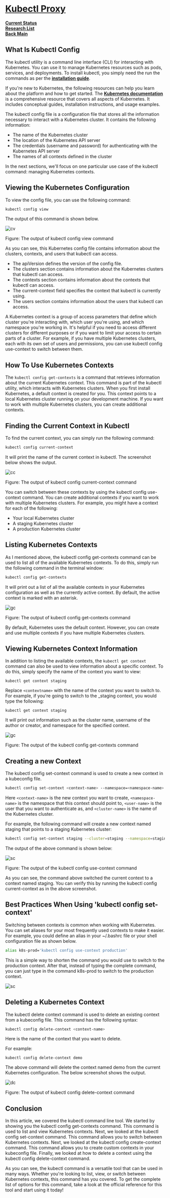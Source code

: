 # **[Kubectl Proxy](https://www.loft.sh/blog/kubectl-get-context-its-uses-and-how-to-get-started)**

**[Current Status](../../../../development/status/weekly/current_status.md)**\
**[Research List](../../../research_list.md)**\
**[Back Main](../../../../README.md)**

## What Is Kubectl Config

The kubectl utility is a command line interface (CLI) for interacting with Kubernetes. You can use it to manage Kubernetes resources such as pods, services, and deployments. To install kubectl, you simply need the run the commands as per the **[installation guide](https://kubernetes.io/docs/tasks/tools/#kubectl)**.

If you're new to Kubernetes, the following resources can help you learn about the platform and how to get started. The **[Kubernetes documentation](https://kubernetes.io/docs/home/)** is a comprehensive resource that covers all aspects of Kubernetes. It includes conceptual guides, installation instructions, and usage examples.

The kubectl config file is a configuration file that stores all the information necessary to interact with a Kubernetes cluster. It contains the following information:

- The name of the Kubernetes cluster
- The location of the Kubernetes API server
- The credentials (username and password) for authenticating with the Kubernetes API server
- The names of all contexts defined in the cluster

In the next sections, we'll focus on one particular use case of the kubectl command: managing Kubernetes contexts.

## Viewing the Kubernetes Configuration

To view the config file, you can use the following command:

```bash
kubectl config view 
```

The output of this command is shown below.

![cv](https://cdn.prod.website-files.com/65a5be30bf4809bb3a2e8aff/65de78011d29efa6c76d0827_codeblock7.png)

Figure: The output of kubectl config view command

As you can see, this Kubernetes config file contains information about the clusters, contexts, and users that kubectl can access.

- The apiVersion defines the version of the config file.
- The clusters section contains information about the Kubernetes clusters that kubectl can access.
- The contexts section contains information about the contexts that kubectl can access.
- The current-context field specifies the context that kubectl is currently using.
- The users section contains information about the users that kubectl can access.

A Kubernetes context is a group of access parameters that define which cluster you're interacting with, which user you're using, and which namespace you're working in. It's helpful if you need to access different clusters for different purposes or if you want to limit your access to certain parts of a cluster. For example, if you have multiple Kubernetes clusters, each with its own set of users and permissions, you can use kubectl config use-context to switch between them.

## How To Use Kubernetes Contexts

The `kubectl config get-contexts` is a command that retrieves information about the current Kubernetes context. This command is part of the kubectl utility, which interacts with Kubernetes clusters. When you first install Kubernetes, a default context is created for you. This context points to a local Kubernetes cluster running on your development machine. If you want to work with multiple Kubernetes clusters, you can create additional contexts.

## Finding the Current Context in Kubectl

To find the current context, you can simply run the following command:

```bash
kubectl config current-context 
```

It will print the name of the current context in kubectl. The screenshot below shows the output.

![cc](https://cdn.prod.website-files.com/65a5be30bf4809bb3a2e8aff/65de78011d29efa6c76d0818_codeblock6.png)

Figure: The output of kubectl config current-context command

You can switch between these contexts by using the kubectl config use-context command. You can create additional contexts if you want to work with multiple Kubernetes clusters. For example, you might have a context for each of the following:

- Your local Kubernetes cluster
- A staging Kubernetes cluster
- A production Kubernetes cluster

## Listing Kubernetes Contexts

As I mentioned above, the kubectl config get-contexts command can be used to list all of the available Kubernetes contexts. To do this, simply run the following command in the terminal window:

```bash
kubectl config get-contexts 
```

It will print out a list of all the available contexts in your Kubernetes configuration as well as the currently active context. By default, the active context is marked with an asterisk.

![gc](https://cdn.prod.website-files.com/65a5be30bf4809bb3a2e8aff/65de78011d29efa6c76d0811_codeblock5.png)

Figure: The output of kubectl config get-contexts command

By default, Kubernetes uses the default context. However, you can create and use multiple contexts if you have multiple Kubernetes clusters.

## Viewing Kubernetes Context Information

In addition to listing the available contexts, the `kubectl get context` command can also be used to view information about a specific context. To do this, simply specify the name of the context you want to view:

`kubectl get context staging`

Replace `<contextname>` with the name of the context you want to switch to. For example, if you're going to switch to the _staging context, you would type the following:

`kubectl get context staging`

It will print out information such as the cluster name, username of the author or creator, and namespace for the specified context.

![gc](https://cdn.prod.website-files.com/65a5be30bf4809bb3a2e8aff/65de78011d29efa6c76d080e_codeblock4.png)

Figure: The output of the kubectl config get-contexts command

## Creating a new Context

The kubectl config set-context command is used to create a new context in a kubeconfig file.

```bash
kubectl config set-context <context-name> --namespace=<namespace-name> --user=<user-name> --cluster=<cluster-name> 
```

Here `<context-name>` is the new context you want to create, `<namespace-name>` is the namespace that this context should point to, `<user-name>` is the user that you want to authenticate as, and `<cluster-name>` is the name of the Kubernetes cluster.

For example, the following command will create a new context named staging that points to a staging Kubernetes cluster:

```bash
kubectl config set-context staging --cluster=staging --namespace=staging --user=staging-admin 
```

The output of the above command is shown below:

![sc](https://cdn.prod.website-files.com/65a5be30bf4809bb3a2e8aff/65de78011d29efa6c76d07fc_codeblock.png)

Figure: The output of the kubectl config use-context command

As you can see, the command above switched the current context to a context named staging. You can verify this by running the kubectl config current-context as in the above screenshot.

## Best Practices When Using 'kubectl config set-context'

Switching between contexts is common when working with Kubernetes. You can set aliases for your most frequently used contexts to make it easier. For example, you could define an alias in your ~/.bashrc file or your shell configuration file as shown below.

```bash
alias k8s-prod='kubectl config use-context production' 
```

This is a simple way to shorten the command you would use to switch to the production context. After that, instead of typing the complete command, you can just type in the command k8s-prod to switch to the production context.

![sc](https://cdn.prod.website-files.com/65a5be30bf4809bb3a2e8aff/65de78011d29efa6c76d07f9_switching.png)

## Deleting a Kubernetes Context

The kubectl delete context command is used to delete an existing context from a kubeconfig file. This command has the following syntax:

```bash
kubectl config delete-context <context-name> 
```

Here is the name of the context that you want to delete.

For example:

`kubectl config delete-context demo`

The above command will delete the context named demo from the current Kubernetes configuration. The below screenshot shows the output.

![dc](https://cdn.prod.website-files.com/65a5be30bf4809bb3a2e8aff/65de78011d29efa6c76d0824_codeblock3.png)

Figure: The output of kubectl config delete-context command

## Conclusion

In this article, we covered the kubectl command line tool. We started by showing you the kubectl config get-contexts command. This command is used to list and view Kubernetes contexts. Next, we looked at the kubectl config set-context command. This command allows you to switch between Kubernetes contexts. Next, we looked at the kubectl config create-context command. This command allows you to create custom contexts in your kubeconfig file. Finally, we looked at how to delete a context using the kubectl config delete-context command.

As you can see, the kubectl command is a versatile tool that can be used in many ways. Whether you're looking to list, view, or switch between Kubernetes contexts, this command has you covered. To get the complete list of options for this command, take a look at the official reference for this tool and start using it today!
